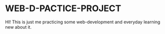 # WEB-D-PACTICE-PROJECT
HI! This is just me practicing some web-development and everyday learning new about it.
